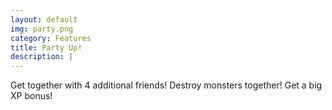 ```yaml
---
layout: default
img: party.png
category: Features
title: Party Up!
description: |
---
```

  Get together with 4 additional friends!
  Destroy monsters together!
  Get a big XP bonus!
